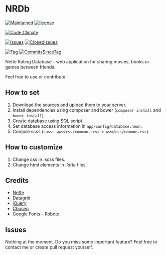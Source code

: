 # NRDb

[![Maintained](https://img.shields.io/badge/maintained-yes-brightgreen.svg)](https://github.com/peldax/NRDb/releases)
[![license](https://img.shields.io/github/license/peldax/NRDb.svg?maxAge=3600)](https://github.com/peldax/NRDb/blob/master/LICENSE)

[![Code Climate](https://codeclimate.com/github/peldax/NRDb/badges/gpa.svg)](https://codeclimate.com/github/peldax/NRDb)

[//]: #[![Downloads](https://img.shields.io/github/downloads/peldax/NRDb/total.svg?maxAge=60)]()

[![Issues](https://img.shields.io/github/issues-raw/peldax/NRDb.svg?maxAge=600)](https://github.com/peldax/NRDb/issues)
[![ClosedIssues](https://img.shields.io/github/issues-closed-raw/peldax/NRDb.svg?maxAge=600)](https://github.com/peldax/NRDb/issues?q=is%3Aissue+is%3Aclosed)

[//]: #[![PullRequests](https://img.shields.io/github/issues-pr-raw/peldax/NRDb.svg?maxAge=600)](https://github.com/peldax/NRDb/pulls)
[//]: #[![ClosedPullRequests](https://img.shields.io/github/issues-pr-closed-raw/peldax/NRDb.svg?maxAge=600)](https://github.com/peldax/NRDb/pulls?q=is%3Apr+is%3Aclosed)

[//]: #[![Release](https://img.shields.io/github/release/peldax/NRDb.svg?maxAge=3600)](https://github.com/peldax/NRDb/releases)
[//]: #[![CommitsSinceRelease](https://img.shields.io/github/commits-since/peldax/NRDb/0.svg?maxAge=600)]()

[![Tag](https://img.shields.io/github/tag/peldax/NRDb.svg?maxAge=600)](https://github.com/peldax/NRDb/tags)
[![CommitsSinceTag](https://img.shields.io/github/commits-since/peldax/NRDb/0.16.svg?maxAge=600)]()

Nette Rating Database - web application for sharing movies, books or games between friends.

Feel free to use or contribute.

## How to set

1. Download the sources and upload them to your server.
2. Install dependencies using composer and bower (`composer install` and `bower install`).
3. Create database using SQL script.
4. Set database access information in `app/config/database.neon`.
5. Compile scss (`sassc www/css/common.scss > www/css/common.css`).

## How to customize

1. Change css in *.scss* files.
3. Change html elements in *.latte* files.

## Credits

* [Nette](http://www.nette.org)
* [Datagrid](http://www.github.com/nextras/datagrid)
* [jQuery](http://www.jquery.com)
* [Chosen](http://www.github.com/harvesthq/chosen)
* [Google Fonts - Roboto](https://www.google.com/fonts/specimen/Roboto)

## Issues

Nothing at the moment.
Do you miss some important feature? Feel free to contact me or create pull request yourself.
